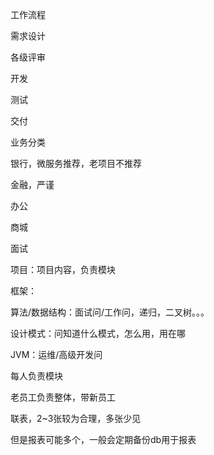 工作流程

需求设计

各级评审

开发

测试

交付



业务分类

银行，微服务推荐，老项目不推荐

金融，严谨

办公

商城



面试

项目：项目内容，负责模块

框架：

算法/数据结构：面试问/工作问，递归，二叉树。。。

设计模式：问知道什么模式，怎么用，用在哪

JVM：运维/高级开发问





每人负责模块

老员工负责整体，带新员工



联表，2~3张较为合理，多张少见

但是报表可能多个，一般会定期备份db用于报表